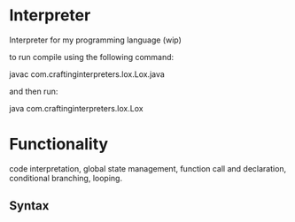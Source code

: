 # Interpreter
Interpreter for my programming language (wip)

to run compile using the following command:

javac com.craftinginterpreters.lox.Lox.java

and then run:

java com.craftinginterpreters.lox.Lox

# Functionality

code interpretation, global state management, function call and declaration, conditional branching, looping.

## Syntax
